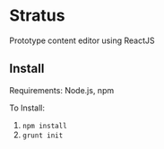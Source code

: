 Stratus
=======

Prototype content editor using ReactJS

Install
-------

Requirements: Node.js, npm

To Install:
1. `npm install`
2. `grunt init`
